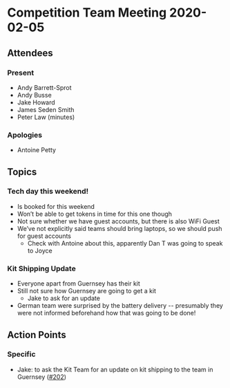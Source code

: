 # Competition Team Meeting 2020-02-05

## Attendees

### Present

- Andy Barrett-Sprot
- Andy Busse
- Jake Howard
- James Seden Smith
- Peter Law (minutes)

### Apologies

- Antoine Petty

## Topics

### Tech day this weekend!

 * Is booked for this weekend
 * Won’t be able to get tokens in time for this one though
 * Not sure whether we have guest accounts, but there is also WiFi Guest
 * We’ve not explicitly said teams should bring laptops, so we should push for guest accounts
   * Check with Antoine about this, apparently Dan T was going to speak to Joyce

### Kit Shipping Update

 * Everyone apart from Guernsey has their kit
 * Still not sure how Guernsey are going to get a kit
   * Jake to ask for an update
 * German team were surprised by the battery delivery -- presumably they were not informed beforehand how that was going to be done!

## Action Points

### Specific

- Jake: to ask the Kit Team for an update on kit shipping to the team in Guernsey ([#202](https://github.com/srobo/competition-team-minutes/issues/202))
